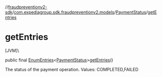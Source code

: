 //[fraudpreventionv2-sdk](../../../index.md)/[com.expediagroup.sdk.fraudpreventionv2.models](../index.md)/[PaymentStatus](index.md)/[getEntries](get-entries.md)

# getEntries

[JVM]\

public final [EnumEntries](https://kotlinlang.org/api/latest/jvm/stdlib/kotlin.enums/-enum-entries/index.html)&lt;[PaymentStatus](index.md)&gt;[getEntries](get-entries.md)()

The status of the payment operation. Values: COMPLETED,FAILED

